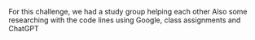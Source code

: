 For this challenge, we had a study group helping each other
Also some researching with the code lines using Google, class assignments and ChatGPT